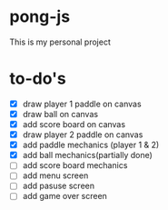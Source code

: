 # pong-js
This is my personal project
# to-do's
- [x] draw player 1 paddle on canvas
- [x] draw ball on canvas
- [x] add score board on canvas
- [x] draw player 2 paddle on canvas
- [x] add paddle mechanics (player 1 & 2)
- [x] add ball mechanics(partially done)
- [ ] add score board mechanics
- [ ] add menu screen
- [ ] add pasuse screen
- [ ] add game over screen
